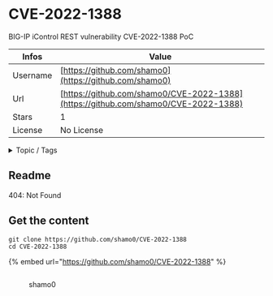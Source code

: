 # CVE-2022-1388

BIG-IP iControl REST vulnerability CVE-2022-1388 PoC

| Infos    | Value                                                              |
| -------- | -------------------------------------------------------------------|
| Username | [https://github.com/shamo0](https://github.com/shamo0) |
| Url      | [https://github.com/shamo0/CVE-2022-1388](https://github.com/shamo0/CVE-2022-1388)                                               |
| Stars    | 1                                                          |
| License  | No License                                                        |

<details>

<summary>Topic / Tags</summary>

* 1388* 2022* bash* bigip* cve* cve-2022-1388* exploit* f5* icontrol* python* rest* script* shell* vulnerabilit

</details>

## Readme

404: Not Found


## Get the content

```
git clone https://github.com/shamo0/CVE-2022-1388
cd CVE-2022-1388
```

{% embed url="https://github.com/shamo0/CVE-2022-1388" %}

<figure><img src="https://avatars.githubusercontent.com/u/48299520?v=4" alt=""><figcaption><p>shamo0</p></figcaption></figure>
